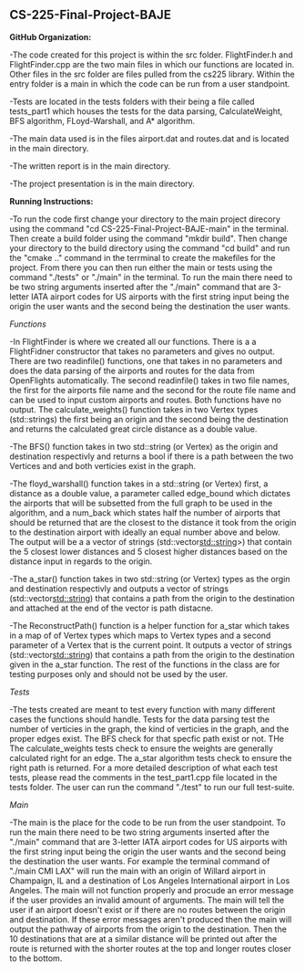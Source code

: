## CS-225-Final-Project-BAJE

<b>GitHub Organization:</b>
  
 -The code created for this project is within the src folder. FlightFinder.h and FlightFinder.cpp are the two main files in which our functions are located in. Other files in the src folder are files pulled from the cs225 library. Within the entry folder is a main in which the code can be run from a user standpoint.
 
 -Tests are located in the tests folders with their being a file called tests_part1 which houses the tests for the data parsing, CalculateWeight, BFS algorithm, FLoyd-Warshall, and A* algorithm. 

-The main data used is in the files airport.dat and routes.dat and is located in the main directory.

-The written report is in the main directory.

-The project presentation is in the main directory.


<b>Running Instructions:</b>

 -To run the code first change your directory to the main project direcory using the command "cd CS-225-Final-Project-BAJE-main" in the terminal. Then create a build folder using the command "mkdir build". Then change your directory to the build directory using the command "cd build" and run the "cmake .." command in the terrminal to create the makefiles for the project. From there you can then run either the main or tests using the command "./tests" or "./main" in the terminal. To run the main there need to be two string arguments inserted after the "./main" command that are 3-letter IATA airport codes for US airports with the first string input being the origin the user wants and the second being the destination the user wants.
 
 <i>Functions </i>
 
 -In FlightFinder is where we created all our functions. There is a a FlightFidner constructor that takes no parameters and gives no output. There are two readinfile() functions, one that takes in no parameters and does the data parsing of the airports and routes for the data from OpenFlights automatically. The second readinfile() takes in two file names, the first for the airports file name and the second for the route file name and can be used to input custom airports and routes. Both functions have no output. The calculate_weights() function takes in two Vertex types (std::strings) the first being an origin and the second being the destination and returns the calculated great circle distance as a double value. 
 
 -The BFS() function takes in two std::string (or Vertex) as the origin and destination respectivly and returns a bool if there is a path between the two Vertices and and both verticies exist in the graph. 
 
 -The floyd_warshall() function takes in a std::string (or Vertex) first, a distance as a double value, a parameter called edge_bound which dictates the airports that will be subsetted from the full graph to be used in the algorithm, and a num_back which states half the number of airports that should be returned that are the closest to the distance it took from the origin to the destination airport with ideally an equal number above and below. The output will be a a vector of strings (std::vector<std::string>>) that contain the 5 closest lower distances and 5 closest higher distances based on the distance input in regards to the origin. 
 
 -The a_star() function takes in two std::string (or Vertex) types as the orgin and destination respectivly and outputs a vector of strings (std::vector<std::string>) that contains a path from the origin to the destination and attached at the end of the vector is path distacne. 
 
 -The ReconstructPath() function is a helper function for a_star which takes in a map of of Vertex types which maps to Vertex types and a second parameter of a Vertex that is the current point. It outputs a vector of strings (std::vector<std::string>) that contains a path from the origin to the destination given in the a_star function. The rest of the functions in the class are for testing purposes only and should not be used by the user.
 
 <i>Tests </i>
 
 -The tests created are meant to test every function with many different cases the functions should handle. Tests for the data parsing test the number of verticies in the graph, the kind of verticies in the graph, and the proper edges exist. The BFS check for that specfic path exist or not. THe The calculate_weights tests check to ensure the weights are generally calculated right for an edge. The a_star algorithm tests check to ensure the right path is returned. For a more detailed description of what each test tests, please read the comments in the test_part1.cpp file located in the tests folder. The user can run the command "./test" to run our full test-suite.
  
  <i>Main </i>
  
 -The main is the place for the code to be run from the user standpoint. To run the main there need to be two string arguments inserted after the "./main" command that are 3-letter IATA airport codes for US airports with the first string input being the origin the user wants and the second being the destination the user wants. For example the terminal command of "./main CMI LAX" will run the main with an origin of Willard airport in Champaign, IL and a destination of Los Angeles International airport in Los Angeles. The main will not function properly and procude an error message if the user provides an invalid amount of arguments. The main will tell the user if an airport doesn't exist or if there are no routes between the origin and destination. If these error messages aren't produced then the main will output the pathway of airports from the origin to the destination. Then the 10 destinations that are at a similar distance will be printed out after the route is returned with the shorter routes at the top and longer routes closer to the bottom.
